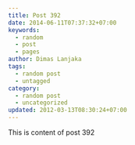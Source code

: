 ```yaml
---
title: Post 392
date: 2014-06-11T07:37:32+07:00
keywords:
  - random
  - post
  - pages
author: Dimas Lanjaka
tags:
  - random post
  - untagged
category:
  - random post
  - uncategorized
updated: 2012-03-13T08:30:24+07:00
---
```

This is content of post 392